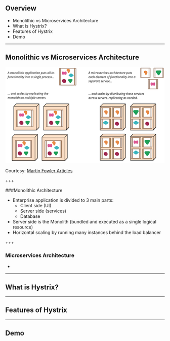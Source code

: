 ## Overview

* Monolithic vs Microservices Architecture
* What is Hystrix?
* Features of Hystrix
* Demo

---

## Monolithic vs Microservices Architecture

![Monolith vs Microservices architecture](/images/monolith_vs_microservices.png)

Courtesy: [Martin Fowler Articles](https://martinfowler.com/articles/microservices.html)

+++

###Monolithic Architecture

* Enterprise application is divided to 3 main parts:
    * Client side (UI)
    * Server side (services)
    * Database 
* Server side is the Monolith (bundled and executed as a single logical resource)
* Horizontal scaling by running many instances behind the load balancer


+++



### Microservices Architecture

*

---

## What is Hystrix?

---

## Features of Hystrix

---

## Demo